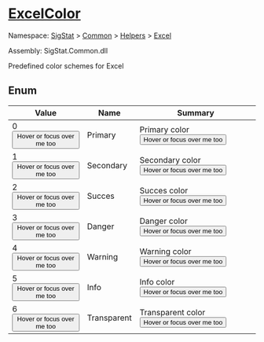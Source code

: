 # [ExcelColor](./ExcelColor.md)
Namespace: [SigStat]() > [Common](./../../README.md) > [Helpers](./../README.md) > [Excel](./README.md)

Assembly: SigStat.Common.dll


Predefined color schemes for Excel

##	Enum

| Value | Name | Summary | 
| --- | --- | --- | 
| 0<button style="pointer-events: none;">Hover or focus over me too</button>| Primary| Primary color<button style="pointer-events: none;">Hover or focus over me too</button>| <br>
| 1<button style="pointer-events: none;">Hover or focus over me too</button>| Secondary| Secondary color<button style="pointer-events: none;">Hover or focus over me too</button>| <br>
| 2<button style="pointer-events: none;">Hover or focus over me too</button>| Succes| Succes color<button style="pointer-events: none;">Hover or focus over me too</button>| <br>
| 3<button style="pointer-events: none;">Hover or focus over me too</button>| Danger| Danger color<button style="pointer-events: none;">Hover or focus over me too</button>| <br>
| 4<button style="pointer-events: none;">Hover or focus over me too</button>| Warning| Warning color<button style="pointer-events: none;">Hover or focus over me too</button>| <br>
| 5<button style="pointer-events: none;">Hover or focus over me too</button>| Info| Info color<button style="pointer-events: none;">Hover or focus over me too</button>| <br>
| 6<button style="pointer-events: none;">Hover or focus over me too</button>| Transparent| Transparent color<button style="pointer-events: none;">Hover or focus over me too</button>| <br>


